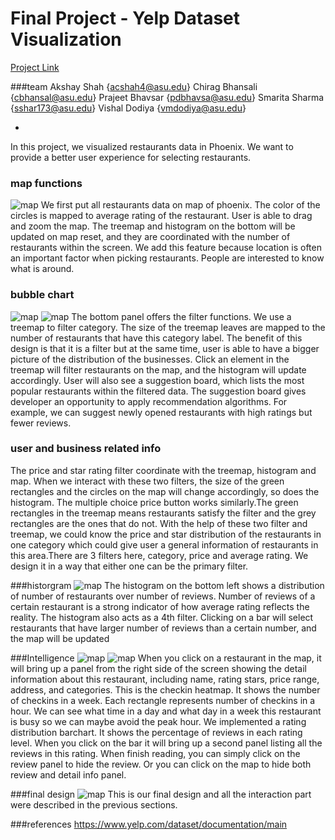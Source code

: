 Final Project - Yelp Dataset Visualization  
===

[Project Link]( https://vishaldodiya.github.io/dv-project/)

###team
Akshay Shah {acshah4@asu.edu}
Chirag Bhansali {cbhansal@asu.edu}
Prajeet Bhavsar {pdbhavsa@asu.edu}
Smarita Sharma {sshar173@asu.edu}
Vishal Dodiya {vmdodiya@asu.edu}

-
In this project, we visualized restaurants data in Phoenix. We want to provide a better user experience for selecting restaurants.

### map functions

![map](img/map.png)
We first put all restaurants data on map of phoenix. The color of the circles is mapped to average rating of the restaurant. User is able to drag and zoom the map. The treemap and histogram on the bottom will be updated on map reset, and they are coordinated with the number of restaurants within the screen. We add this feature because location is often an important factor when picking restaurants. People are interested to know what is around. 

### bubble chart
![map](img/bubble_chart_1.png)
![map](img/treemap_2.png)
The bottom panel offers the filter functions. We use a treemap to filter category. The size of the treemap leaves are mapped to the number of restaurants that have this category label. The benefit of this design is that it is a filter but at the same time, user is able to have a bigger picture of the distribution of the businesses. Click an element in the treemap will filter restaurants on the map, and the histogram will update accordingly. User will also see a suggestion board, which lists the most popular restaurants within the filtered data. The suggestion board gives developer an opportunity to apply recommendation algorithms. For example, we can suggest newly opened restaurants with high ratings but fewer reviews.

### user and business related info
The price and star rating filter coordinate with the treemap, histogram and map. When we interact with these two filters, the size of the green rectangles and the circles on the map will change accordingly, so does the histogram. The multiple choice price button works similarly.The green rectangles in the treemap means restaurants satisfy the filter and the grey rectangles are the ones that do not. With the help of these two filter and treemap, we could know the price and star distribution of the restaurants in one category which could give user a general information of restaurants in this area.There are 3 filters here, category, price and average rating. We design it in a way that either one can be the primary filter. 

###historgram
![map](img/histogram.png)
The histogram on the bottom left shows a distribution of number of restaurants over number of reviews. Number of reviews of a certain restaurant is a strong indicator of how average rating reflects the reality. The histogram also acts as a 4th filter. Clicking on a bar will select restaurants that have larger number of reviews than a certain number, and the map will be updated

###Intelligence
![map](img/business_info.png)
![map](img/business_info_1.png)
When you click on a restaurant in the map, it will bring up a panel from the right side of the screen showing the detail information about this restaurant, including name, rating stars, price range, address, and categories. This is the checkin heatmap.  It shows the number of checkins in a week. Each rectangle represents number of checkins in a hour. We can see what time in a day and what day in a week this restaurant is busy so we can maybe avoid the peak hour. We implemented a rating distribution barchart. It shows the percentage of reviews in each rating level. When you click on the bar it will bring up a second panel listing all the reviews in this rating. When finish reading, you can simply click on the review panel to hide the review. Or you can click on the map to hide both review and detail info panel.

###final design
![map](img/finaldesign.png)
This is our final design and all the interaction part were described in the previous sections.

###references
https://www.yelp.com/dataset/documentation/main




